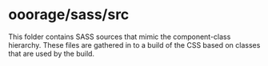 # ooorage/sass/src

This folder contains SASS sources that mimic the component-class hierarchy. These files
are gathered in to a build of the CSS based on classes that are used by the build.
